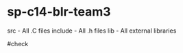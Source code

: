 # sp-c14-blr-team3

src - All .C files
include - All .h files
lib - All external libraries

#check
 
